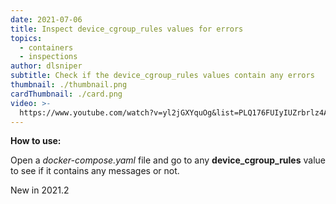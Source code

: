 ```yaml
---
date: 2021-07-06
title: Inspect device_cgroup_rules values for errors
topics:
  - containers
  - inspections
author: dlsniper
subtitle: Check if the device_cgroup_rules values contain any errors
thumbnail: ./thumbnail.png
cardThumbnail: ./card.png
video: >-
  https://www.youtube.com/watch?v=yl2jGXYquOg&list=PLQ176FUIyIUZrbrlz4AY1V8VzBJKZyVlW&index=62
---
```

**How to use:**

Open a _docker-compose.yaml_ file and go to any **device_cgroup_rules** value to see if it contains any messages or not.

<span class="tag is-rounded">New in 2021.2</span>

